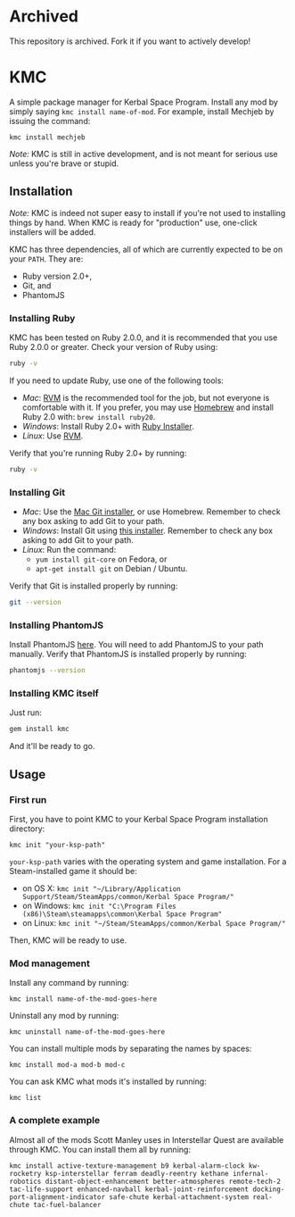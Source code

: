 # Archived
This repository is archived. Fork it if you want to actively develop!

# KMC

A simple package manager for Kerbal Space Program. Install any mod by simply
saying `kmc install name-of-mod`. For example, install Mechjeb by issuing the
command:

```
kmc install mechjeb
```

*Note:* KMC is still in active development, and is not meant for serious use
unless you're brave or stupid.

## Installation

*Note:* KMC is indeed not super easy to install if you're not used to
installing things by hand. When KMC is ready for "production" use, one-click
installers will be added.

KMC has three dependencies, all of which are currently expected to be on your
`PATH`. They are:

* Ruby version 2.0+,
* Git, and
* PhantomJS

### Installing Ruby

KMC has been tested on Ruby 2.0.0, and it is recommended that you use Ruby
2.0.0 or greater. Check your version of Ruby using:

```sh
ruby -v
```

If you need to update Ruby, use one of the following tools:

* *Mac*: [RVM](https://rvm.io/) is the recommended tool for the job, but not
  everyone is comfortable with it. If you prefer, you may use
  [Homebrew](http://brew.sh) and install Ruby 2.0 with: `brew install ruby20`.
* *Windows*: Install Ruby 2.0+ with [Ruby Installer](http://rubyinstaller.org/).
* *Linux*: Use [RVM](https://rvm.io/).

Verify that you're running Ruby 2.0+ by running:

```sh
ruby -v
```

### Installing Git

* *Mac*: Use the [Mac Git installer][mac-git], or use Homebrew. Remember to
  check any box asking to add Git to your path.
* *Windows*: Install Git using [this installer][win-git]. Remember to check any
  box asking to add Git to your path.
* *Linux*: Run the command:
  * `yum install git-core` on Fedora, or
  * `apt-get install git` on Debian / Ubuntu.

Verify that Git is installed properly by running:

```sh
git --version
```

### Installing PhantomJS

Install PhantomJS [here][phantom]. You will need to add PhantomJS to your path
manually. Verify that PhantomJS is installed properly by running:

```sh
phantomjs --version
```

### Installing KMC itself

Just run:

```sh
gem install kmc
```

And it'll be ready to go.

## Usage

### First run

First, you have to point KMC to your Kerbal Space Program installation directory:

```
kmc init "your-ksp-path"
```

`your-ksp-path` varies with the operating system and game installation. For a
Steam-installed game it should be:

* on OS X: `kmc init "~/Library/Application Support/Steam/SteamApps/common/Kerbal Space Program/"`
* on Windows: `kmc init "C:\Program Files (x86)\Steam\steamapps\common\Kerbal Space Program"`
* on Linux: `kmc init "~/Steam/SteamApps/common/Kerbal Space Program/"`

Then, KMC will be ready to use.

### Mod management

Install any command by running:

```
kmc install name-of-the-mod-goes-here
```

Uninstall any mod by running:

```
kmc uninstall name-of-the-mod-goes-here
```

You can install multiple mods by separating the names by spaces:

```
kmc install mod-a mod-b mod-c
```

You can ask KMC what mods it's installed by running:

```
kmc list
```

### A complete example

Almost all of the mods Scott Manley uses in Interstellar Quest are available
through KMC. You can install them all by running:

```
kmc install active-texture-management b9 kerbal-alarm-clock kw-rocketry ksp-interstellar ferram deadly-reentry kethane infernal-robotics distant-object-enhancement better-atmospheres remote-tech-2 tac-life-support enhanced-navball kerbal-joint-reinforcement docking-port-alignment-indicator safe-chute kerbal-attachment-system real-chute tac-fuel-balancer
```

[mac-git]: http://sourceforge.net/projects/git-osx-installer/
[win-git]: http://git-scm.com/download/win
[phantom]: http://phantomjs.org/download.html
